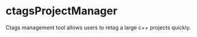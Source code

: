 ctagsProjectManager
===================

Ctags management tool allows users to retag a large c++ projects quickly.
